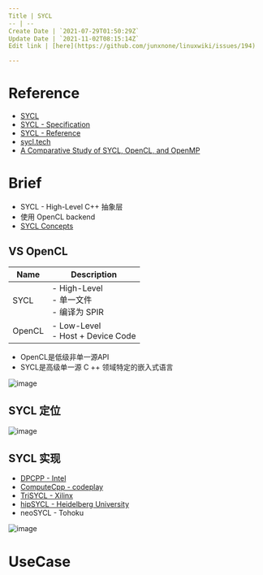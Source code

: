 ```yaml
---
Title | SYCL
-- | --
Create Date | `2021-07-29T01:50:29Z`
Update Date | `2021-11-02T08:15:14Z`
Edit link | [here](https://github.com/junxnone/linuxwiki/issues/194)

---
```

# Reference
- [SYCL](https://www.khronos.org/sycl/)
- [SYCL - Specification](https://www.khronos.org/registry/SYCL/specs/sycl-2020/html/sycl-2020.html#introduction)
- [SYCL - Reference](https://sycl.readthedocs.io/en/latest/)
- [sycl.tech](https://sycl.tech/learn/)
- [A Comparative Study of SYCL, OpenCL, and OpenMP](https://www.researchgate.net/publication/312964923_A_Comparative_Study_of_SYCL_OpenCL_and_OpenMP)



# Brief
- SYCL - High-Level C++ 抽象层
- 使用 OpenCL backend
- [SYCL Concepts](/SYCL_Concepts)

## VS OpenCL

Name | Description
-- | --
SYCL | - High-Level<br> - 单一文件<br> - 编译为 SPIR
OpenCL | - Low-Level<br> - Host + Device Code

- OpenCL是低级非单一源API
- SYCL是高级单一源 C ++ 领域特定的嵌入式语言

![image](https://user-images.githubusercontent.com/2216970/127421283-39437ea0-bc47-4736-8f23-4fde10aa56ec.png)

## SYCL 定位
![image](https://user-images.githubusercontent.com/2216970/127418990-8e05f4ee-c310-4648-b4e6-f7a3cc83fae1.png)

## SYCL 实现
- [DPCPP - Intel](https://github.com/intel/llvm)
- [ComputeCpp - codeplay](https://github.com/codeplaysoftware/computecpp-sdk)
- [TriSYCL - Xilinx](https://github.com/triSYCL/triSYCL)
- [hipSYCL - Heidelberg University](https://github.com/illuhad/hipSYCL)
- neoSYCL - Tohoku

![image](https://user-images.githubusercontent.com/2216970/127419004-037235d4-8a43-47b6-bf3f-73a1d81fea30.png)

# UseCase

